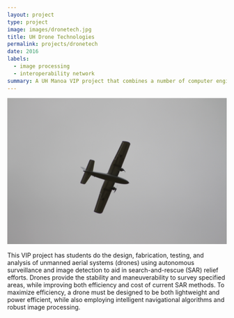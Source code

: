 ```yaml
---
layout: project
type: project
image: images/dronetech.jpg
title: UH Drone Technologies
permalink: projects/dronetech
date: 2016
labels:
  - image processing
  - interoperability network
summary: A UH Manoa VIP project that combines a number of computer engineers, mechanical engineers and electrical engineers building an automous air drone for the AUSVI competition.
---
```


![Image of aircraft in flight](https://raw.githubusercontent.com/aaronvil/aaronvil.github.io/master/images/drone.JPG)

This VIP project has students do the design, fabrication, testing, and analysis of unmanned aerial systems (drones) using autonomous surveillance and image detection to aid in search-and-rescue (SAR) relief efforts. Drones provide the stability and maneuverability to survey specified areas, while improving both efficiency and cost of current SAR methods. To maximize efficiency, a drone must be designed to be both lightweight and power efficient, while also employing intelligent navigational algorithms and robust image processing.
